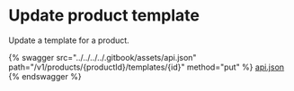 # Update product template

Update a template for a product.

{% swagger src="../../../../.gitbook/assets/api.json" path="/v1/products/{productId}/templates/{id}" method="put" %}
[api.json](../../../../.gitbook/assets/api.json)
{% endswagger %}
